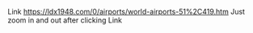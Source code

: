 Link
https://ldx1948.com/0/airports/world-airports-51%2C419.htm
Just zoom in and out after clicking Link
